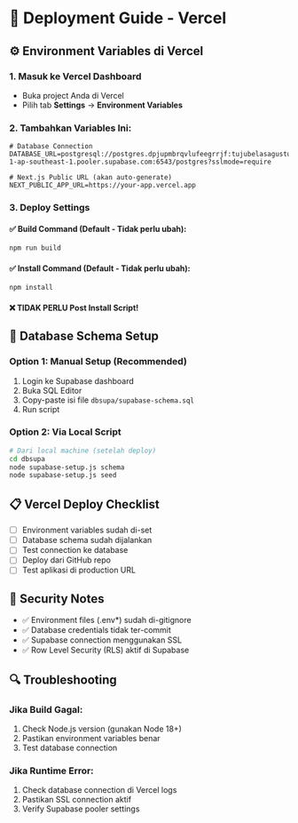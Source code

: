 # 🚀 Deployment Guide - Vercel

## ⚙️ Environment Variables di Vercel

### 1. Masuk ke Vercel Dashboard
- Buka project Anda di Vercel
- Pilih tab **Settings** → **Environment Variables**

### 2. Tambahkan Variables Ini:

```env
# Database Connection
DATABASE_URL=postgresql://postgres.dpjupmbrqvlufeegrrjf:tujubelasagustus@aws-1-ap-southeast-1.pooler.supabase.com:6543/postgres?sslmode=require

# Next.js Public URL (akan auto-generate)
NEXT_PUBLIC_APP_URL=https://your-app.vercel.app
```

### 3. Deploy Settings

#### ✅ Build Command (Default - Tidak perlu ubah):
```bash
npm run build
```

#### ✅ Install Command (Default - Tidak perlu ubah):
```bash
npm install
```

#### ❌ TIDAK PERLU Post Install Script!

## 🔧 Database Schema Setup

### Option 1: Manual Setup (Recommended)
1. Login ke Supabase dashboard
2. Buka SQL Editor
3. Copy-paste isi file `dbsupa/supabase-schema.sql`
4. Run script

### Option 2: Via Local Script
```bash
# Dari local machine (setelah deploy)
cd dbsupa
node supabase-setup.js schema
node supabase-setup.js seed
```

## 📋 Vercel Deploy Checklist

- [ ] Environment variables sudah di-set
- [ ] Database schema sudah dijalankan
- [ ] Test connection ke database
- [ ] Deploy dari GitHub repo
- [ ] Test aplikasi di production URL

## 🚨 Security Notes

- ✅ Environment files (.env*) sudah di-gitignore
- ✅ Database credentials tidak ter-commit
- ✅ Supabase connection menggunakan SSL
- ✅ Row Level Security (RLS) aktif di Supabase

## 🔍 Troubleshooting

### Jika Build Gagal:
1. Check Node.js version (gunakan Node 18+)
2. Pastikan environment variables benar
3. Test database connection

### Jika Runtime Error:
1. Check database connection di Vercel logs
2. Pastikan SSL connection aktif
3. Verify Supabase pooler settings
